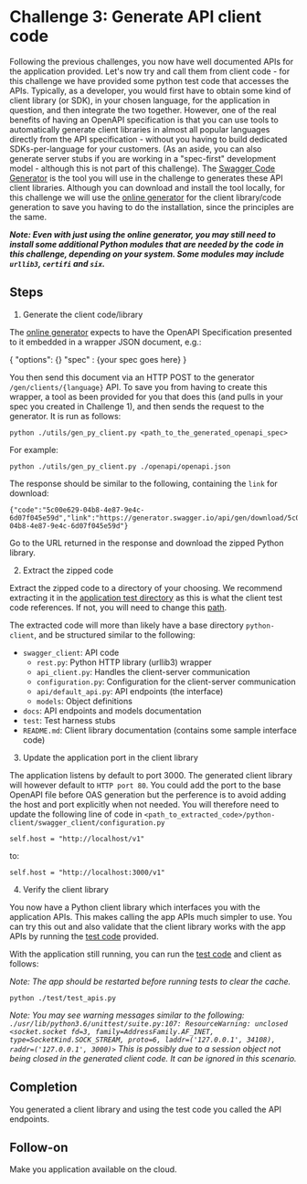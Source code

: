 # Challenge 3: Generate API client code

Following the previous challenges, you now have well documented APIs for the application provided. Let's now try and call them from client code - for this challenge we have provided some python test code that accesses the APIs. Typically, as a developer, you would first have to obtain some kind of client library (or SDK), in your chosen language, for the application in question, and then integrate the two together. However, one of the real benefits of having an OpenAPI specification is that you can use tools to automatically generate client libraries in almost all popular languages directly from the API specification - without you having to build dedicated SDKs-per-language for your customers. (As an aside, you can also generate server stubs if you are working in a "spec-first" development model - although this is not part of this challenge). The [Swagger Code Generator](https://github.com/swagger-api/swagger-codegen) is the tool you will use in the challenge to generates these API client libraries. Although you can download and install the tool locally, for this challenge we will use the [online generator](https://github.com/swagger-api/swagger-codegen#online-generators) for the client library/code generation to save you having to do the installation, since the principles are the same.

***Note: Even with just using the online generator, you may still need to install some additional Python modules that are needed by the code in this challenge, depending on your system. Some modules may include `urllib3`, `certifi` and `six`.***

## Steps

1. Generate the client code/library

The [online generator](https://github.com/swagger-api/swagger-codegen#online-generators) expects to have the OpenAPI Specification presented to it embedded in a wrapper JSON document, e.g.:

{
"options": {}
"spec" : {your spec goes here}
}

You then send this document via an HTTP POST to the generator `/gen/clients/{language}` API. To save you from having to create this wrapper, a tool as been provided for you that does this (and pulls in your spec you created in Challenge 1), and then sends the request to the generator. It is run as follows:

```
python ./utils/gen_py_client.py <path_to_the_generated_openapi_spec>
```
For example:

```
python ./utils/gen_py_client.py ./openapi/openapi.json
```

The response should be similar to the following, containing the `link` for download:

```
{"code":"5c00e629-04b8-4e87-9e4c-6d07f045e59d","link":"https://generator.swagger.io/api/gen/download/5c00e629-04b8-4e87-9e4c-6d07f045e59d"}
```
Go to the URL returned in the response and download the zipped Python library.

2. Extract the zipped code

Extract the zipped code to a directory of your choosing. We recommend extracting it in the [application test directory](https://github.ibm.com/developer-first-guild/get-started-openapi/tree/master/test) as this is what the client test code references. If not, you will need to change this [path](https://github.ibm.com/developer-first-guild/get-started-openapi/blob/master/test/test_apis.py#L27).

The extracted code will more than likely have a base directory `python-client`, and be structured similar to the following:
- `swagger_client`: API code
  - `rest.py`: Python HTTP library (urllib3) wrapper
  - `api_client.py`: Handles the client-server communication
  - `configuration.py`: Configuration for the client-server communication
  - `api/default_api.py`: API endpoints (the interface)
  - `models`: Object definitions
- `docs`: API endpoints and models documentation
- `test`: Test harness stubs
- `README.md`: Client library documentation (contains some sample interface code)

3. Update the application port in the client library

The application listens by default to port 3000. The generated client library will however default to `HTTP port 80`. You could add the port to the base OpenAPI file before OAS generation but the perference is to avoid adding the host and port explicitly when not needed. You will therefore need to update the following line of code in `<path_to_extracted_code>/python-client/swagger_client/configuration.py`

```
self.host = "http://localhost/v1"
```
to:
```
self.host = "http://localhost:3000/v1"
```

4. Verify the client library

You now have a Python client library which interfaces you with the application APIs. This makes calling the app APIs much simpler to use. You can try this out and also validate that the client library works with the app APIs by running the [test code](https://github.ibm.com/developer-first-guild/get-started-openapi/blob/master/test/test_apis.py) provided.

With the application still running, you can run the [test code](https://github.ibm.com/developer-first-guild/get-started-openapi/blob/master/test/test_apis.py) and client as follows:

*Note: The app should be restarted before running tests to clear the cache.*

```
python ./test/test_apis.py
```

*Note: You may see warning messages similar to the following:
```./usr/lib/python3.6/unittest/suite.py:107: ResourceWarning: unclosed <socket.socket fd=3, family=AddressFamily.AF_INET, type=SocketKind.SOCK_STREAM, proto=6, laddr=('127.0.0.1', 34108), raddr=('127.0.0.1', 3000)>```
This is possibly due to a session object not being closed in the generated client code. It can be ignored in this scenario.*

## Completion

You generated a client library and using the test code you called the API endpoints.

## Follow-on

Make you application available on the cloud.
